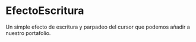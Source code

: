 # EfectoEscritura
Un simple efecto de escritura y parpadeo del cursor que podemos añadir a nuestro portafolio.
